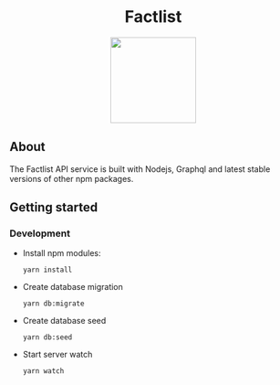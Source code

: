 <p align="center">
  <h1 align="center">Factlist</h1>
  <p align="center"><a href="http://faclist.com" target="_blank"><img width="150" src="https://avatars2.githubusercontent.com/u/33418877?s=200&v=4" /></a></p>
</p>

## About

The Factlist API service is built with Nodejs, Graphql and latest stable versions of other npm packages. 

## Getting started

### Development

- Install npm modules:
  ```
  yarn install
  ```

- Create database migration
  ```
  yarn db:migrate
  ```
  
- Create database seed
  ```
  yarn db:seed
  ```

- Start server watch 
  ```
  yarn watch
  ```


